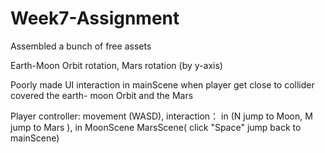 # Week7-Assignment
 Assembled a bunch of free assets  

 Earth-Moon Orbit rotation, Mars rotation (by y-axis)

 Poorly made UI interaction in mainScene when player get close to collider covered the earth- moon Orbit and the Mars
 
 Player controller: movement (WASD), interaction： in  (N jump to Moon, M jump to Mars ), in MoonScene MarsScene( click "Space" jump back to mainScene)
